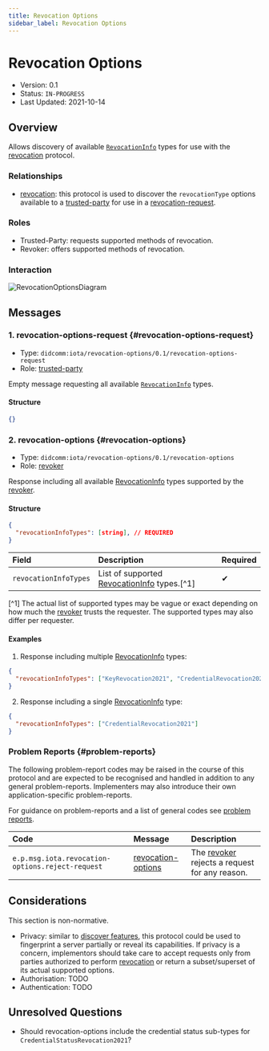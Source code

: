 ```yaml
---
title: Revocation Options
sidebar_label: Revocation Options
---
```


# Revocation Options

- Version: 0.1
- Status: `IN-PROGRESS`
- Last Updated: 2021-10-14

## Overview
Allows discovery of available [`RevocationInfo`](./revocation#RevocationInfo) types for use with the [revocation](./revocation) protocol.

### Relationships

- [revocation](./revocation): this protocol is used to discover the `revocationType` options available to a [trusted-party](#roles) for use in a [revocation-request](./revocation#revocation-request).

### Roles
- Trusted-Party: requests supported methods of revocation.
- Revoker: offers supported methods of revocation.

### Interaction

<div style={{textAlign: 'center'}}>

![RevocationOptionsDiagram](/img/didcomm/revocation-options.drawio.svg)

</div>


## Messages
### 1. revocation-options-request {#revocation-options-request}

- Type: `didcomm:iota/revocation-options/0.1/revocation-options-request`
- Role: [trusted-party](#roles)

Empty message requesting all available [`RevocationInfo`](./revocation#RevocationInfo) types.

#### Structure
```json
{}
```

### 2. revocation-options {#revocation-options}

- Type: `didcomm:iota/revocation-options/0.1/revocation-options`
- Role: [revoker](#roles)

Response including all available [RevocationInfo](./revocation#RevocationInfo) types supported by the [revoker](#roles).

#### Structure
```json
{
  "revocationInfoTypes": [string], // REQUIRED
}
```

| Field | Description | Required |
| :--- | :--- | :--- |
| `revocationInfoTypes` | List of supported [RevocationInfo](./revocation#RevocationInfo) types.[^1] | ✔ |

[^1] The actual list of supported types may be vague or exact depending on how much the [revoker](#roles) trusts the requester. The supported types may also differ per requester.

#### Examples

1. Response including multiple [RevocationInfo](./revocation#RevocationInfo) types:

```json
{
  "revocationInfoTypes": ["KeyRevocation2021", "CredentialRevocation2021", "CredentialStatusRevocation2021"]
}
```

2. Response including a single [RevocationInfo](./revocation#RevocationInfo) type:

```json
{
  "revocationInfoTypes": ["CredentialRevocation2021"]
}
```

### Problem Reports {#problem-reports}

The following problem-report codes may be raised in the course of this protocol and are expected to be recognised and handled in addition to any general problem-reports. Implementers may also introduce their own application-specific problem-reports.

For guidance on problem-reports and a list of general codes see [problem reports](../resources/problem-reports).

| Code | Message | Description |
| :--- | :--- | :--- |
| `e.p.msg.iota.revocation-options.reject-request` | [revocation-options](#revocation-options) | The [revoker](#roles) rejects a request for any reason. |

## Considerations

This section is non-normative.

- Privacy: similar to [discover features](https://github.com/decentralized-identity/didcomm-messaging/blob/9039564e143380a0085a788b6dfd20e63873b9ca/docs/spec-files/feature_discovery.md), this protocol could be used to fingerprint a server partially or reveal its capabilities. If privacy is a concern, implementors should take care to accept requests only from parties authorized to perform [revocation](./revocation) or return a subset/superset of its actual supported options.
- Authorisation: TODO
- Authentication: TODO

## Unresolved Questions
- Should revocation-options include the credential status sub-types for `CredentialStatusRevocation2021`?
